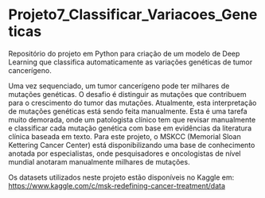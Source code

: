 # Projeto7_Classificar_Variacoes_Geneticas
Repositório do projeto em Python para criação de um modelo de Deep Learning que classifica automaticamente as variações genéticas de tumor cancerígeno.

Uma vez sequenciado, um tumor cancerígeno pode ter milhares de 
mutações genéticas. O desafio é distinguir as mutações que contribuem para o 
crescimento do tumor das mutações.
Atualmente, esta interpretação de mutações genéticas está sendo feita 
manualmente. Esta é uma tarefa muito demorada, onde um patologista clínico tem 
que revisar manualmente e classificar cada mutação genética com base em 
evidências da literatura clínica baseada em texto.
Para este projeto, o MSKCC (Memorial Sloan Kettering Cancer Center) está 
disponibilizando uma base de conhecimento anotada por especialistas, onde 
pesquisadores e oncologistas de nível mundial anotaram manualmente milhares 
de mutações.

Os datasets utilizados neste projeto estão disponíveis no Kaggle em: 
https://www.kaggle.com/c/msk-redefining-cancer-treatment/data
